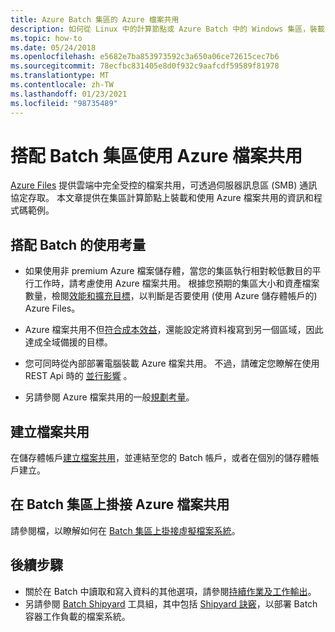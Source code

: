 ```yaml
---
title: Azure Batch 集區的 Azure 檔案共用
description: 如何從 Linux 中的計算節點或 Azure Batch 中的 Windows 集區，裝載 Azure Files 共用。
ms.topic: how-to
ms.date: 05/24/2018
ms.openlocfilehash: e5682e7ba853973592c3a650a06ce72615cec7b6
ms.sourcegitcommit: 78ecfbc831405e8d0f932c9aafcdf59589f81978
ms.translationtype: MT
ms.contentlocale: zh-TW
ms.lasthandoff: 01/23/2021
ms.locfileid: "98735489"
---
```

# <a name="use-an-azure-file-share-with-a-batch-pool"></a>搭配 Batch 集區使用 Azure 檔案共用

[Azure Files](../storage/files/storage-files-introduction.md) 提供雲端中完全受控的檔案共用，可透過伺服器訊息區 (SMB) 通訊協定存取。 本文章提供在集區計算節點上裝載和使用 Azure 檔案共用的資訊和程式碼範例。

## <a name="considerations-for-use-with-batch"></a>搭配 Batch 的使用考量

* 如果使用非 premium Azure 檔案儲存體，當您的集區執行相對較低數目的平行工作時，請考慮使用 Azure 檔案共用。 根據您預期的集區大小和資產檔案數量，檢閱[效能和擴充目標](../storage/files/storage-files-scale-targets.md)，以判斷是否要使用 (使用 Azure 儲存體帳戶的) Azure Files。 

* Azure 檔案共用不但[符合成本效益](https://azure.microsoft.com/pricing/details/storage/files/)，還能設定將資料複寫到另一個區域，因此達成全域備援的目標。 

* 您可同時從內部部署電腦裝載 Azure 檔案共用。 不過，請確定您瞭解在使用 REST Api 時的 [並行影響](../storage/blobs/concurrency-manage.md) 。

* 另請參閱 Azure 檔案共用的一般[規劃考量](../storage/files/storage-files-planning.md)。


## <a name="create-a-file-share"></a>建立檔案共用

在儲存體帳戶[建立檔案共用](../storage/files/storage-how-to-create-file-share.md)，並連結至您的 Batch 帳戶，或者在個別的儲存體帳戶建立。

## <a name="mount-an-azure-file-share-on-a-batch-pool"></a>在 Batch 集區上掛接 Azure 檔案共用

請參閱檔，以瞭解如何在 [Batch 集區上掛接虛擬檔案系統](virtual-file-mount.md)。

## <a name="next-steps"></a>後續步驟

* 關於在 Batch 中讀取和寫入資料的其他選項，請參閱[持續作業及工作輸出](batch-task-output.md)。
* 另請參閱 [Batch Shipyard](https://github.com/Azure/batch-shipyard) 工具組，其中包括 [Shipyard 訣竅](https://github.com/Azure/batch-shipyard/tree/master/recipes)，以部署 Batch 容器工作負載的檔案系統。